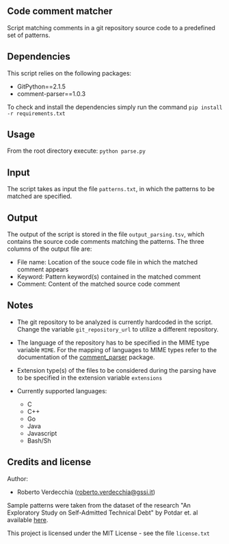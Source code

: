 Code comment matcher
----------------
Script matching comments in a git repository source code to a predefined set of patterns.

Dependencies
----------------
This script relies on the following packages:
 * GitPython==2.1.5
 * comment-parser==1.0.3

To check and install the dependencies simply run the command `pip install -r requirements.txt`

Usage
----------------
From the root directory execute:
`python parse.py`

Input
----------------
The script takes as input the file `patterns.txt`, in which the patterns to be matched are specified.

Output
----------------
The output of the script is stored in the file `output_parsing.tsv`, which contains the source code comments matching the patterns.
The three columns of the output file are:
 * File name: Location of the souce code file in which the matched comment appears
 * Keyword: Pattern keyword(s) contained in the matched comment
 * Comment: Content of the matched source code comment

Notes
----------------
 * The git repository to be analyzed is currently hardcoded in the script. Change the variable `git_repository_url` to utilize a different repository.
 * The language of the repository has to be specified in the MIME type variable `MIME`. For the mapping of languages to MIME types refer to the documentation of the [comment_parser](https://pypi.python.org/pypi/comment_parser/1.0.3) package.
 * Extension type(s) of the files to be considered during the parsing have to be specified in the extension variable `extensions`

* Currently supported languages:
  * C
  * C++
  * Go
  * Java
  * Javascript
  * Bash/Sh
  
Credits and license
----------------
Author: 
* Roberto Verdecchia (roberto.verdecchia@gssi.it)

Sample patterns were taken from the dataset of the research "An Exploratory Study on Self-Admitted Technical Debt" by Potdar et. al available [here](http://users.encs.concordia.ca/~eshihab/data/ICSME2014/satd.html).

This project is licensed under the MIT License - see the file `license.txt`
